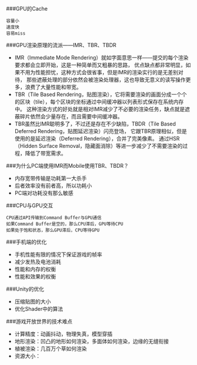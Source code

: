 ###GPU的Cache
```
容量小
速度快
容易miss
```

###GPU渲染原理的流派——IMR、TBR、TBDR
- IMR（Immediate Mode Rendering）就如字面意思一样——提交的每个渲染要求都会立即开始，这是一种简单而又粗暴的思路，
优点缺点都非常明显，如果不用为性能担忧，这种方式会很省事，但是IMR的渲染实行的是无差别对待，
那些遮蔽处理的部分依然会被渲染处理器，这也导致无意义的读写操作更多，浪费了大量性能和带宽。
- TBR（Tile Based Rendering，贴图渲染），它将需要渲染的画面分成一个个的区块（tile），每个区块的坐标通过中间缓冲器以列表形式保存在系统内存中。
这种渲染方式的好处就是相对IMR减少了不必要的渲染任务，缺点就是遮蔽碎片依然会少量存在，而且需要中间缓冲器。
- TBR虽然比IMR聪明多了，不过还是存在不少缺陷，TBDR（Tile Based Deferred Rendering，贴图延迟渲染）闪亮登场，
它跟TBR原理相似，但是使用的是延迟渲染（Deferred Rendering），合并了完美像素。
通过HSR（Hidden Surface Removal，隐藏面消除）等进一步减少了不需要渲染的过程，降低了带宽需求。


###为什么PC端使用IMR而Mobile使用TBR、TBDR？
- 内存宽带传输是功耗第一大杀手
- 后者效率没有前者高，所以功耗小
- PC端对功耗没有那么敏感


###CPU与GPU交互
```
CPU通过API传输到Command Buffer与GPU通信
如果Command Buffer是空的，那么CPU滞后，GPU等待CPU
如果处于饱和状态，那么GPU滞后，CPU等待GPU
```


###手机端的优化
- 手机性能有限的情况下保证游戏的帧率
- 减少发热及电池消耗
- 性能和内存的权衡
- 性能和效果的权衡


###Unity的优化
- 压缩贴图的大小
- 优化Shader中的算法

###游戏开放世界的技术难点
- 计算精度：动画抖动，物理失真，模型穿插
- 地形渲染：凹凸的地形如何渲染，多面体如何渲染，边缘的无缝衔接
- 植被渲染：几百万个草如何渲染
- 资源大小：
